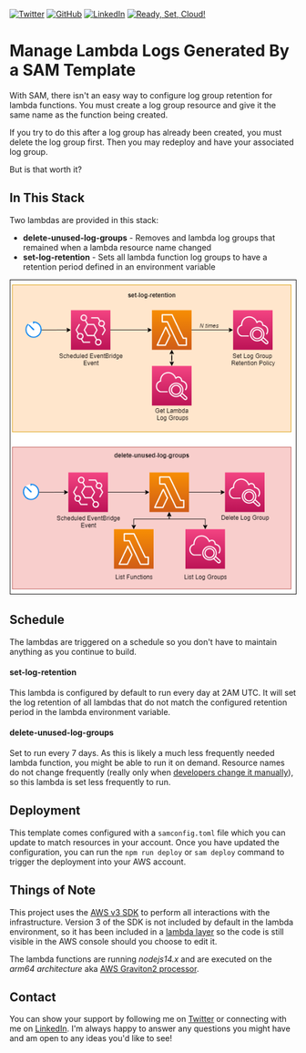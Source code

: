 [![Twitter][1.1]][1] [![GitHub][2.1]][2] [![LinkedIn][3.1]][3] [![Ready, Set, Cloud!][4.1]][4]
# Manage Lambda Logs Generated By a SAM Template

With SAM, there isn't an easy way to configure log group retention for lambda functions. You must create a log group resource and give it the same name as the function being created.

If you try to do this after a log group has already been created, you must delete the log group first. Then you may redeploy and have your associated log group.

But is that worth it?

## In This Stack

Two lambdas are provided in this stack:
* **delete-unused-log-groups** - Removes and lambda log groups that remained when a lambda resource name changed
* **set-log-retention** - Sets all lambda function log groups to have a retention period defined in an environment variable

![Architecture diagram for the two provided lambdas](images/log-retention-diagrams.png)

## Schedule
 
The lambdas are triggered on a schedule so you don't have to maintain anything as you continue to build. 

#### set-log-retention

This lambda is configured by default to run every day at 2AM UTC. It will set the log retention of all lambdas that do not match the configured retention period in the lambda environment variable.

#### delete-unused-log-groups

Set to run every 7 days. As this is likely a much less frequently needed lambda function, you might be able to run it on demand. Resource names do not change frequently (really only when [developers change it manually](https://docs.aws.amazon.com/AWSCloudFormation/latest/UserGuide/aws-resource-lambda-function.html#cfn-lambda-function-functionname)), so this lambda is set less frequently to run.

## Deployment

This template comes configured with a `samconfig.toml` file which you can update to match resources in your account. Once you have updated the configuration, you can run the `npm run deploy` or `sam deploy` command to trigger the deployment into your AWS account.

## Things of Note

This project uses the [AWS v3 SDK](https://docs.aws.amazon.com/AWSJavaScriptSDK/v3/latest/index.html) to perform all interactions with the infrastructure. Version 3 of the SDK is not included by default in the lambda environment, so it has been included in a [lambda layer](https://www.readysetcloud.io/blog/allen.helton/how-to-build-both-kinds-of-aws-lambda-layers-yes-there-are-two-edb945979f17/) so the code is still visible in the AWS console should you choose to edit it.

The lambda functions are running *nodejs14.x* and are executed on the *arm64 architecture* aka [AWS Graviton2 processor](https://aws.amazon.com/blogs/aws/aws-lambda-functions-powered-by-aws-graviton2-processor-run-your-functions-on-arm-and-get-up-to-34-better-price-performance/).

## Contact
You can show your support by following me on [Twitter][1] or connecting with me on [LinkedIn][3]. I'm always happy to answer any questions you might have and am open to any ideas you'd like to see!


[1.1]: http://i.imgur.com/tXSoThF.png
[2.1]: http://i.imgur.com/0o48UoR.png
[3.1]: http://i.imgur.com/lGwB1Hk.png
[4.1]: https://readysetcloud.s3.amazonaws.com/logo.png

[1]: http://www.twitter.com/allenheltondev
[2]: http://www.github.com/allenheltondev
[3]: https://www.linkedin.com/in/allen-helton-85aa9650/
[4]: https://readysetcloud.io
